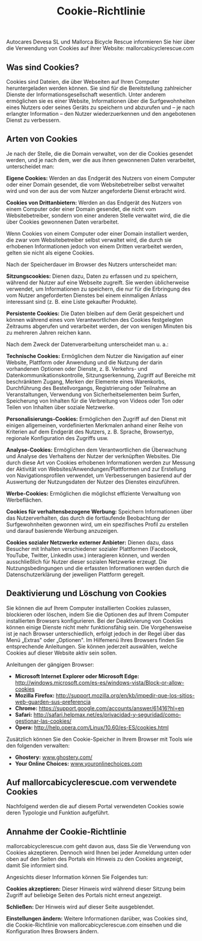 ﻿---
title: "Cookie-Richtlinie"
---

Autocares Devesa SL und Mallorca Bicycle Rescue informieren Sie hier über die Verwendung von Cookies auf ihrer Website: mallorcabicyclerescue.com

## Was sind Cookies?

Cookies sind Dateien, die über Webseiten auf Ihren Computer heruntergeladen werden können. Sie sind für die Bereitstellung zahlreicher Dienste der Informationsgesellschaft wesentlich. Unter anderem ermöglichen sie es einer Website, Informationen über die Surfgewohnheiten eines Nutzers oder seines Geräts zu speichern und abzurufen und – je nach erlangter Information – den Nutzer wiederzuerkennen und den angebotenen Dienst zu verbessern.

## Arten von Cookies

Je nach der Stelle, die die Domain verwaltet, von der die Cookies gesendet werden, und je nach dem, wer die aus ihnen gewonnenen Daten verarbeitet, unterscheidet man:

**Eigene Cookies:** Werden an das Endgerät des Nutzers von einem Computer oder einer Domain gesendet, die vom Websitebetreiber selbst verwaltet wird und von der aus der vom Nutzer angeforderte Dienst erbracht wird.

**Cookies von Drittanbietern:** Werden an das Endgerät des Nutzers von einem Computer oder einer Domain gesendet, die nicht vom Websitebetreiber, sondern von einer anderen Stelle verwaltet wird, die die über Cookies gewonnenen Daten verarbeitet.

Wenn Cookies von einem Computer oder einer Domain installiert werden, die zwar vom Websitebetreiber selbst verwaltet wird, die durch sie erhobenen Informationen jedoch von einem Dritten verarbeitet werden, gelten sie nicht als eigene Cookies.

Nach der Speicherdauer im Browser des Nutzers unterscheidet man:

**Sitzungscookies:** Dienen dazu, Daten zu erfassen und zu speichern, während der Nutzer auf eine Webseite zugreift. Sie werden üblicherweise verwendet, um Informationen zu speichern, die nur für die Erbringung des vom Nutzer angeforderten Dienstes bei einem einmaligen Anlass interessant sind (z. B. eine Liste gekaufter Produkte).

**Persistente Cookies:** Die Daten bleiben auf dem Gerät gespeichert und können während eines vom Verantwortlichen des Cookies festgelegten Zeitraums abgerufen und verarbeitet werden, der von wenigen Minuten bis zu mehreren Jahren reichen kann.

Nach dem Zweck der Datenverarbeitung unterscheidet man u. a.:

**Technische Cookies:** Ermöglichen dem Nutzer die Navigation auf einer Website, Plattform oder Anwendung und die Nutzung der darin vorhandenen Optionen oder Dienste, z. B. Verkehrs- und Datenkommunikationskontrolle, Sitzungserkennung, Zugriff auf Bereiche mit beschränktem Zugang, Merken der Elemente eines Warenkorbs, Durchführung des Bestellvorgangs, Registrierung oder Teilnahme an Veranstaltungen, Verwendung von Sicherheitselementen beim Surfen, Speicherung von Inhalten für die Verbreitung von Videos oder Ton oder Teilen von Inhalten über soziale Netzwerke.

**Personalisierungs-Cookies:** Ermöglichen den Zugriff auf den Dienst mit einigen allgemeinen, vordefinierten Merkmalen anhand einer Reihe von Kriterien auf dem Endgerät des Nutzers, z. B. Sprache, Browsertyp, regionale Konfiguration des Zugriffs usw.

**Analyse-Cookies:** Ermöglichen dem Verantwortlichen die Überwachung und Analyse des Verhaltens der Nutzer der verknüpften Websites. Die durch diese Art von Cookies erhobenen Informationen werden zur Messung der Aktivität von Websites/Anwendungen/Plattformen und zur Erstellung von Navigationsprofilen verwendet, um Verbesserungen basierend auf der Auswertung der Nutzungsdaten der Nutzer des Dienstes einzuführen.

**Werbe-Cookies:** Ermöglichen die möglichst effiziente Verwaltung von Werbeflächen.

**Cookies für verhaltensbezogene Werbung:** Speichern Informationen über das Nutzerverhalten, das durch die fortlaufende Beobachtung der Surfgewohnheiten gewonnen wird, um ein spezifisches Profil zu erstellen und darauf basierende Werbung anzuzeigen.

**Cookies sozialer Netzwerke externer Anbieter:** Dienen dazu, dass Besucher mit Inhalten verschiedener sozialer Plattformen (Facebook, YouTube, Twitter, LinkedIn usw.) interagieren können, und werden ausschließlich für Nutzer dieser sozialen Netzwerke erzeugt. Die Nutzungsbedingungen und die erfassten Informationen werden durch die Datenschutzerklärung der jeweiligen Plattform geregelt.

## Deaktivierung und Löschung von Cookies

Sie können die auf Ihrem Computer installierten Cookies zulassen, blockieren oder löschen, indem Sie die Optionen des auf Ihrem Computer installierten Browsers konfigurieren. Bei der Deaktivierung von Cookies können einige Dienste nicht mehr funktionsfähig sein. Die Vorgehensweise ist je nach Browser unterschiedlich, erfolgt jedoch in der Regel über das Menü „Extras" oder „Optionen". Im Hilfemenü Ihres Browsers finden Sie entsprechende Anleitungen. Sie können jederzeit auswählen, welche Cookies auf dieser Website aktiv sein sollen.

Anleitungen der gängigen Browser:

- **Microsoft Internet Explorer oder Microsoft Edge:** http://windows.microsoft.com/es-es/windows-vista/Block-or-allow-cookies
- **Mozilla Firefox:** http://support.mozilla.org/en/kb/impedir-que-los-sitios-web-guarden-sus-preferencia
- **Chrome:** https://support.google.com/accounts/answer/61416?hl=en
- **Safari:** http://safari.helpmax.net/es/privacidad-y-seguridad/como-gestionar-las-cookies/
- **Opera:** http://help.opera.com/Linux/10.60/es-ES/cookies.html

Zusätzlich können Sie den Cookie-Speicher in Ihrem Browser mit Tools wie den folgenden verwalten:

- **Ghostery:** www.ghostery.com/
- **Your Online Choices:** www.youronlinechoices.com

## Auf mallorcabicyclerescue.com verwendete Cookies

Nachfolgend werden die auf diesem Portal verwendeten Cookies sowie deren Typologie und Funktion aufgeführt.

## Annahme der Cookie-Richtlinie

mallorcabicyclerescue.com geht davon aus, dass Sie die Verwendung von Cookies akzeptieren. Dennoch wird Ihnen bei jeder Anmeldung unten oder oben auf den Seiten des Portals ein Hinweis zu den Cookies angezeigt, damit Sie informiert sind.

Angesichts dieser Information können Sie Folgendes tun:

**Cookies akzeptieren:** Dieser Hinweis wird während dieser Sitzung beim Zugriff auf beliebige Seiten des Portals nicht erneut angezeigt.

**Schließen:** Der Hinweis wird auf dieser Seite ausgeblendet.

**Einstellungen ändern:** Weitere Informationen darüber, was Cookies sind, die Cookie-Richtlinie von mallorcabicyclerescue.com einsehen und die Konfiguration Ihres Browsers ändern.
